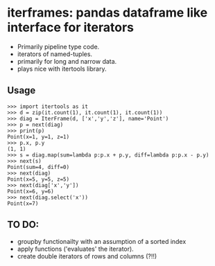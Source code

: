 # iterframes: pandas dataframe like interface for iterators

* Primarily pipeline type code.
* iterators of named-tuples.
* primarily for long and narrow data.
* plays nice with itertools library.

## Usage

```
>>> import itertools as it
>>> d = zip(it.count(1), it.count(1), it.count(1))
>>> diag = IterFrame(d, ['x','y','z'], name='Point')
>>> p = next(diag)
>>> print(p)
Point(x=1, y=1, z=1)
>>> p.x, p.y
(1, 1)
>>> s = diag.map(sum=lambda p:p.x + p.y, diff=lambda p:p.x - p.y)
>>> next(s)
Point(sum=4, diff=0)
>>> next(diag)
Point(x=5, y=5, z=5)
>>> next(diag['x','y'])
Point(x=6, y=6)
>>> next(diag.select('x'))
Point(x=7)
```

## TO DO:

* groupby functionailty with an assumption of a sorted index
* apply functions ('evaluates' the iterator).
* create double iterators of rows and columns (?!!)



